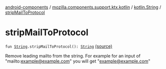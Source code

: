 [android-components](../../index.md) / [mozilla.components.support.ktx.kotlin](../index.md) / [kotlin.String](index.md) / [stripMailToProtocol](./strip-mail-to-protocol.md)

# stripMailToProtocol

`fun `[`String`](https://kotlinlang.org/api/latest/jvm/stdlib/kotlin/-string/index.html)`.stripMailToProtocol(): `[`String`](https://kotlinlang.org/api/latest/jvm/stdlib/kotlin/-string/index.html) [(source)](https://github.com/mozilla-mobile/android-components/blob/master/components/support/ktx/src/main/java/mozilla/components/support/ktx/kotlin/String.kt#L156)

Remove leading mailto from the string.
For example for an input of "mailto:example@example.com" you will get "example@example.com"


